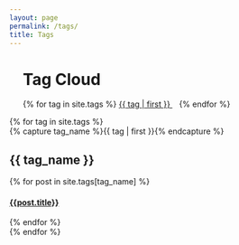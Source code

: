 ```yaml
---
layout: page
permalink: /tags/
title: Tags
---
```


<ul class="tag-cloud">
<h1>Tag Cloud</h1>
{% for tag in site.tags %}
  <span style="font-size: {{ tag | last | size | times: 100 | divided_by: site.tags.size | plus: 70  }}%">
    <a href="#{{ tag | first | slugize }}">
      {{ tag | first }}
    </a> &nbsp;&nbsp;
  </span>
{% endfor %}
</ul>

<div id="tags">
{% for tag in site.tags %}
  <div class="tag-group">
    {% capture tag_name %}{{ tag | first }}{% endcapture %}
    <h2 id="#{{ tag_name | slugize }}">{{ tag_name }}</h2>
    <a name="{{ tag_name | slugize }}"></a>
    {% for post in site.tags[tag_name] %}
    <article class="tag-item">
      <h4><a href="{{ root_url }}{{ post.url }}">{{post.title}}</a></h4>
    </article>
    {% endfor %}
  </div>
{% endfor %}
</div>
